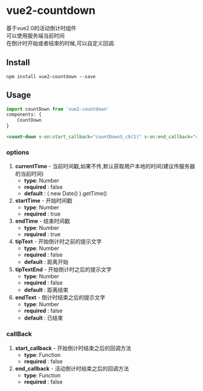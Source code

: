 # vue2-countdown

基于vue2.0的活动倒计时组件  
可以使用服务端当前时间  
在倒计时开始或者结束的时候,可以自定义回调.

## Install
```
npm install vue2-countdown --save

```

## Usage

```js
import countDown from 'vue2-countdown'
components: {
    CountDown
}
```

```html
<count-down v-on:start_callback="countDownS_cb(1)" v-on:end_callback="countDownE_cb(1)" :currentTime="1481450106" :startTime="1481450110" :endTime="1481450115" :tipText="'距离开始文字1'" :tipTextEnd="'距离结束文字1'" :endText="'结束自定义文字2'"></count-down>
```

### options
1. **currentTime** - 当前时间戳,如果不传,默认获取用户本地的时间(建议传服务器的当前时间) 
    - **type**: Number
    - **required** : false
    - **default** : ( new Date() ).getTime()
2. **startTime** - 开始时间戳
    - **type**: Number
    - **required** : true
3. **endTime** - 结束时间戳
    - **type**: Number
    - **required** : true
4. **tipText** - 开始倒计时之前的提示文字
    - **type**: Number
    - **required** : false
    - **default** : 距离开始
5. **tipTextEnd** - 开始倒计时之后的提示文字
    - **type**: Number
    - **required** : false
    - **default** : 距离结束
6. **endText** - 倒计时结束之后的提示文字
    - **type**: Number
    - **required** : false
    - **default** : 已结束
    
### callBack
1. **start_callback** - 开始倒计时结束之后的回调方法
    - **type**: Function
    - **required** : false
2. **end_callback** - 活动倒计时结束之后的回调方法
    - **type**: Function
    - **required** : false
